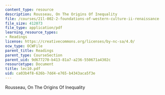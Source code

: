 ```yaml
---
content_type: resource
description: Rousseau, On The Origins Of Inequality
file: /courses/21l-002-2-foundations-of-western-culture-ii-renaissance-to-modernity-spring-2003/ca03b4f8626b7dd4e765b4343aca5f3e_lec10.pdf
file_size: 412073
file_type: application/pdf
learning_resource_types:
- Readings
license: https://creativecommons.org/licenses/by-nc-sa/4.0/
ocw_type: OCWFile
parent_title: Readings
parent_type: CourseSection
parent_uid: 9d677270-b413-81a7-a236-550671a4302c
resourcetype: Document
title: lec10.pdf
uid: ca03b4f8-626b-7dd4-e765-b4343aca5f3e
---
```

Rousseau, On The Origins Of Inequality
